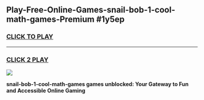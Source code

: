 
## Play-Free-Online-Games-snail-bob-1-cool-math-games-Premium #1y5ep
<h3>
<a href="https://premium.freeplayer.one?title=snail-bob-1-cool-math-games&ref=8M">CLICK TO PLAY</a></h3>
<hr>

<h3>
<a href="https://premium.freeplayer.one?title=snail-bob-1-cool-math-games&ref=8M">CLICK 2 PLAY</a>
  
</h3>

<a href="https://premium.freeplayer.one?title=snail-bob-1-cool-math-games&ref=8M"><img src="https://clearcache.store/games.png"></a>


**snail-bob-1-cool-math-games games unblocked: Your Gateway to Fun and Accessible Online Gaming**
